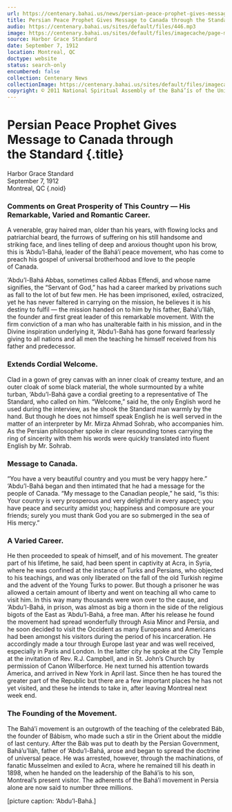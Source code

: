 ```yaml
---
url: https://centenary.bahai.us/news/persian-peace-prophet-gives-message-canada-through-standard
title: Persian Peace Prophet Gives Message to Canada through the Standard
audio: https://centenary.bahai.us/sites/default/files/446.mp3
image: https://centenary.bahai.us/sites/default/files/imagecache/page-main-image/images/press_clippings/09-07-1912_Harbor_Grace_Standard_Persian_Peace_Prophet.png
source: Harbor Grace Standard
date: September 7, 1912
location: Montreal, QC
doctype: website
status: search-only
encumbered: false
collection: Centenary News
collectionImage: https://centenary.bahai.us/sites/default/files/imagecache/theme-image/main_image/abdulbaha-overview-small_0.jpg
copyright: © 2011 National Spiritual Assembly of the Bahá’ís of the United States
---
```



# Persian Peace Prophet Gives Message to Canada through the Standard {.title}

Harbor Grace Standard  
September 7, 1912  
Montreal, QC
{.noid}  



### Comments on Great Prosperity of This Country — His Remarkable, Varied and Romantic Career.

A venerable, gray haired man, older than his years, with flowing locks and patriarchial beard, the furrows of suffering on his still handsome and striking face, and lines telling of deep and anxious thought upon his brow, this is ‘Abdu’l-Bahá, leader of the Bahá’í peace movement, who has come to preach his gospel of universal brotherhood and love to the people of Canada.

‘Abdu’l-Bahá Abbas, sometimes called Abbas Effendi, and whose name signifies, the “Servant of God,” has had a career marked by privations such as fall to the lot of but few men. He has been imprisoned, exiled, ostracized, yet he has never faltered in carrying on the mission, he believes it is his destiny to fulfil — the mission handed on to him by his father, Bahá’u’lláh, the founder and first great leader of this remarkable movement. With the firm conviction of a man who has unalterable faith in his mission, and in the Divine inspiration underlying it, ‘Abdu’l-Bahá has gone forward fearlessly giving to all nations and all men the teaching he himself received from his father and predecessor.

### Extends Cordial Welcome.

Clad in a gown of grey canvas with an inner cloak of creamy texture, and an outer cloak of some black material, the whole surmounted by a white turban, ‘Abdu’l-Bahá gave a cordial greeting to a representative of The Standard, who called on him. “Welcome,” said he, the only English word he used during the interview, as he shook the Standard man warmly by the hand. But though he does not himself speak English he is well served in the matter of an interpreter by Mr. Mirza Ahmad Sohrab, who accompanies him. As the Persian philosopher spoke in clear resounding tones carrying the ring of sincerity with them his words were quickly translated into fluent English by Mr. Sohrab.

### Message to Canada.

“You have a very beautiful country and you must be very happy here.” ‘Abdu’l-Bahá began and then intimated that he had a message for the people of Canada. “My message to the Canadian people,” he said, “is this: Your country is very prosperous and very delightful in every aspect; you have peace and security amidst you; happiness and composure are your friends; surely you must thank God you are so submerged in the sea of His mercy.”

### A Varied Career.

He then proceeded to speak of himself, and of his movement. The greater part of his lifetime, he said, had been spent in captivity at Acra, in Syria, where he was confined at the instance of Turks and Persians, who objected to his teachings, and was only liberated on the fall of the old Turkish regime and the advent of the Young Turks to power. But though a prisoner he was allowed a certain amount of liberty and went on teaching all who came to visit him. In this way many thousands were won over to the cause, and ‘Abdu’l-Bahá, in prison, was almost as big a thorn in the side of the religious bigots of the East as ‘Abdu’l-Bahá, a free man. After his release he found the movement had spread wonderfully through Asia Minor and Persia, and he soon decided to visit the Occident as many Europeans and Americans had been amongst his visitors during the period of his incarceration. He accordingly made a tour through Europe last year and was well received, especially in Paris and London. In the latter city he spoke at the City Temple at the invitation of Rev. R.J. Campbell, and in St. John’s Church by permission of Canon Wilberforce. He next turned his attention towards America, and arrived in New York in April last. Since then he has toured the greater part of the Republic but there are a few important places he has not yet visited, and these he intends to take in, after leaving Montreal next week end.

### The Founding of the Movement.

The Bahá’í movement is an outgrowth of the teaching of the celebrated Báb, the founder of Bábism, who made such a stir in the Orient about the middle of last century. After the Báb was put to death by the Persian Government, Bahá’u’lláh, father of ‘Abdu’l-Bahá, arose and began to spread the doctrine of universal peace. He was arrested, however, through the machinations, of fanatic Musselmen and exiled to Acra, where he remained till his death in 1898, when he handed on the leadership of the Bahá’ís to his son, Montreal’s present visitor. The adherents of the Bahá’í movement in Persia alone are now said to number three millions.

\[picture caption: ‘Abdu’l-Bahá.\]